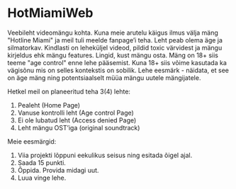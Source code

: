 # HotMiamiWeb
Veebileht videomängu kohta. Kuna meie arutelu käigus ilmus välja mäng "Hotline
Miami" ja meil tuli meelde fanpage’i teha.
Leht peab olema äge ja silmatorkav. Kindlasti on leheküljel videod, pildid toxic
värvidest ja mängu kirjeldus ehk mängu features. Lingid, kust mängu osta.
Mäng on 18+ siis teeme "age control" enne lehe pääsemist. Kuna 18+ siis võime
kasutada ka vägisõnu mis on selles kontekstis on sobilik.
Lehe eesmärk - näidata, et see on äge mäng ning potentsiaalselt müüa mängu
uutele mängijatele.

Hetkel meil on planeeritud teha 3(4) lehte:
1. Pealeht (Home Page)
2. Vanuse kontrolli leht (Age control Page)
3. Ei ole lubatud leht (Access denied Page)
4. Leht mängu OST’iga (original soundtrack)

Meie eesmärgid:
1. Viia projekti lõppuni eekulikus seisus ning esitada õigel ajal.
2. Saada 15 punkti.
3. Õppida. Provida midagi uut.
4. Luua vinge lehe.